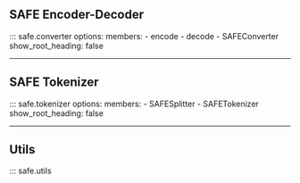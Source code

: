 ## SAFE Encoder-Decoder 

::: safe.converter
    options:
        members:
            - encode
            - decode
            - SAFEConverter
        show_root_heading: false


---

## SAFE Tokenizer

::: safe.tokenizer
    options:
        members:
            - SAFESplitter
            - SAFETokenizer
        show_root_heading: false



---

## Utils

::: safe.utils